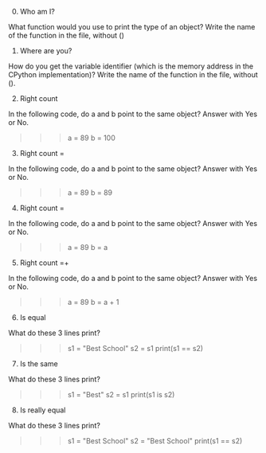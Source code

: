 0. Who am I?

What function would you use to print the type of an object?
Write the name of the function in the file, without ()

1. Where are you?

How do you get the variable identifier (which is the memory address in the CPython implementation)?
Write the name of the function in the file, without ().

2. Right count

In the following code, do a and b point to the same object? Answer with Yes or No.

>>> a = 89
>>> b = 100

3. Right count =

In the following code, do a and b point to the same object? Answer with Yes or No.

>>> a = 89
>>> b = 89

4. Right count =

In the following code, do a and b point to the same object? Answer with Yes or No.

>>> a = 89
>>> b = a

5. Right count =+

In the following code, do a and b point to the same object? Answer with Yes or No.

>>> a = 89
>>> b = a + 1

6. Is equal

What do these 3 lines print?

>>> s1 = "Best School"
>>> s2 = s1
>>> print(s1 == s2)

7. Is the same

What do these 3 lines print?

>>> s1 = "Best"
>>> s2 = s1
>>> print(s1 is s2)

8. Is really equal

What do these 3 lines print?

>>> s1 = "Best School"
>>> s2 = "Best School"
>>> print(s1 == s2)
